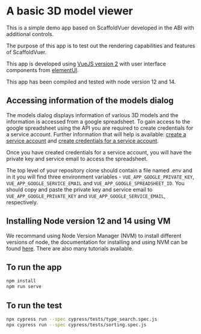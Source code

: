 # A basic 3D model viewer

This is a simple demo app based on ScaffoldVuer developed in the ABI with additional controls.

The purpose of this app is to test out the rendering capabilities and features of ScaffoldVuer.

This app is developed using [VueJS version 2](https://v2.vuejs.org/) with user interface components from [elementUI](https://element.eleme.io/#/en-US).

This app has been compiled and tested with node version 12 and 14.

## Accessing information of the models dialog

The models dialog displays information of various 3D models and the information is accessed from a google spreadsheet. To gain access to the google spreadsheet using the API you are required to create credentials for a service account.
Further information that will help is available:
[create a service account](https://cloud.google.com/iam/docs/service-accounts-create) and [create credentials for a service account](https://developers.google.com/workspace/guides/create-credentials).

Once you have created credentials for a service account, you will have the private key and service email to access the spreadsheet.

The top level of your repository clone should contain a file named .env and in it you will find three environment variables - `VUE_APP_GOOGLE_PRIVATE_KEY`, `VUE_APP_GOOGLE_SERVICE_EMAIL` and `VUE_APP_GOOGLE_SPREADSHEET_ID`.
You should copy and paste the private key and service email to `VUE_APP_GOOGLE_PRIVATE_KEY` and `VUE_APP_GOOGLE_SERVICE_EMAIL`, respectively.

## Installing Node version 12 and 14 using VM

We recommand using Node Version Manager (NVM) to install different versions of node, the documentation for installing and using NVM can be found [here](https://github.com/nvm-sh/nvm). There are also many tutorials available.

## To run the app
```bash
npm install
npm run serve
```

## To run the test
```bash
npx cypress run --spec cypress/tests/type_search.spec.js
npx cypress run --spec cypress/tests/sorting.spec.js
```

